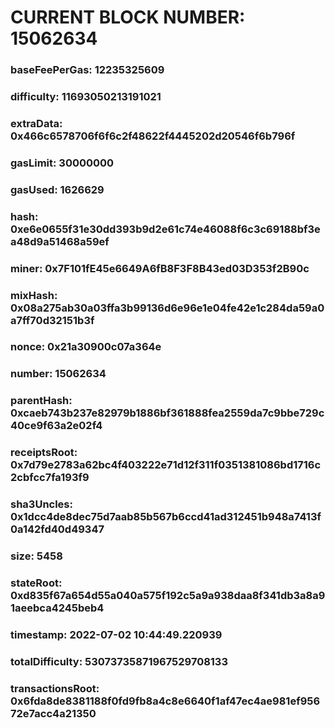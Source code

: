 # CURRENT BLOCK NUMBER: 15062634

### baseFeePerGas: 12235325609
### difficulty: 11693050213191021
### extraData: 0x466c6578706f6f6c2f48622f4445202d20546f6b796f
### gasLimit: 30000000
### gasUsed: 1626629
### hash: 0xe6e0655f31e30dd393b9d2e61c74e46088f6c3c69188bf3ea48d9a51468a59ef
### miner: 0x7F101fE45e6649A6fB8F3F8B43ed03D353f2B90c
### mixHash: 0x08a275ab30a03ffa3b99136d6e96e1e04fe42e1c284da59a0a7ff70d32151b3f
### nonce: 0x21a30900c07a364e
### number: 15062634
### parentHash: 0xcaeb743b237e82979b1886bf361888fea2559da7c9bbe729c40ce9f63a2e02f4
### receiptsRoot: 0x7d79e2783a62bc4f403222e71d12f311f0351381086bd1716c2cbfcc7fa193f9
### sha3Uncles: 0x1dcc4de8dec75d7aab85b567b6ccd41ad312451b948a7413f0a142fd40d49347
### size: 5458
### stateRoot: 0xd835f67a654d55a040a575f192c5a9a938daa8f341db3a8a91aeebca4245beb4
### timestamp: 2022-07-02 10:44:49.220939
### totalDifficulty: 53073735871967529708133
### transactionsRoot: 0x6fda8de8381188f0fd9fb8a4c8e6640f1af47ec4ae981ef95672e7acc4a21350

